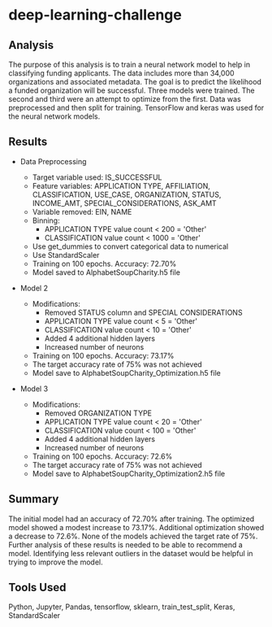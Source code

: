 # deep-learning-challenge

## Analysis

The purpose of this analysis is to train a neural network model to help in classifying funding applicants. The data includes more than 34,000 organizations and associated metadata. The goal is to predict the likelihood a funded organization will be successful. Three models were trained. The second and third were an attempt to optimize from the first. Data was preprocessed and then split for training. TensorFlow and keras was used for the neural network models. 

## Results

* Data Preprocessing
  * Target variable used: IS_SUCCESSFUL
  * Feature variables: APPLICATION TYPE, AFFILIATION, CLASSIFICATION, USE_CASE, ORGANIZATION, STATUS, INCOME_AMT, SPECIAL_CONSIDERATIONS, ASK_AMT
  * Variable removed: EIN, NAME
  * Binning:
     * APPLICATION TYPE value count < 200 = 'Other'
     * CLASSIFICATION value count < 1000 = 'Other'
  * Use get_dummies to convert categorical data to numerical     
  * Use StandardScaler   
  * Training on 100 epochs. Accuracy: 72.70%
  * Model saved to AlphabetSoupCharity.h5 file

* Model 2
  * Modifications:
    * Removed STATUS column and SPECIAL CONSIDERATIONS
    * APPLICATION TYPE value count < 5 = 'Other'
    * CLASSIFICATION value count < 10 = 'Other'
    * Added 4 additional hidden layers
    * Increased number of neurons
  * Training on 100 epochs. Accuracy: 73.17%
  * The target accuracy rate of 75% was not achieved
  * Model save to AlphabetSoupCharity_Optimization.h5 file

* Model 3
  * Modifications:
    * Removed ORGANIZATION TYPE
    * APPLICATION TYPE value count < 20 = 'Other'
    * CLASSIFICATION value count < 100 = 'Other'
    * Added 4 additional hidden layers
    * Increased number of neurons
  * Training on 100 epochs. Accuracy: 72.6%
  * The target accuracy rate of 75% was not achieved
  * Model save to AlphabetSoupCharity_Optimization2.h5 file
## Summary

The initial model had an accuracy of 72.70% after training. The optimized model showed a modest increase to 73.17%. Additional optimization showed a decrease to 72.6%. None of the models achieved the target rate of 75%. Further analysis of these results is needed to be able to recommend a model. Identifying less relevant outliers in the dataset would be helpful in trying to improve the model. 

## Tools Used
Python, Jupyter, Pandas, tensorflow, sklearn, train_test_split, Keras, StandardScaler
